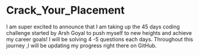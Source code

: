 # Crack_Your_Placement
I am super excited to announce that I am taking up the 45 days coding challenge started by Arsh Goyal to push myself to new heights and achieve my career goals! I will be solving 4 -5 questions each days. Throughout this journey ,I will be updating my progress right there on GitHub.
